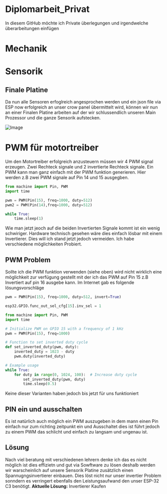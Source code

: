 # Diplomarbeit_Privat
In diesem GitHub möchte ich Private überlegungen und irgendwelche überarbeitungen einfügen
# Mechanik
# Sensorik

## Finale Platine
Da nun alle Sensoren erfoglreich angesprochen werden und ein json file via ESP now erfolgreich an unser crow panel übermittelt wird, können wir nun an einer Finalen Platine arbeiten auf der wir schlussendlich unseren Main Prozessor und die ganze Sensorik aufstecken.

![Image](https://github.com/user-attachments/assets/c360948d-a8a5-41f6-8eb9-f1140ebc984a)




# PWM für motortreiber
Um den Motortreiber erfolgreich anzusteuern müssen wir 4 PWM signal erzeugen. Zwei Rechteck signale und 2 invertierte Rechteck signale. Ein PWM kann man ganz einfach mit der PWM funktion generieren. Hier werden z.B zwei PWM signale auf Pin 14 und 15 ausgegben.

```python
from machine import Pin, PWM
import time

pwm = PWM(Pin(15), freq=1000, duty=512)
pwm2 = PWM(Pin(14),freq=1000, duty=512)

while True:
    time.sleep(1)
```
Wie man jetzt jeoch auf die beiden Invertierten Signale kommt ist ein wenig schwiriger. Hardware technisch gesehen wäre dies einfach lösbar mit einem Invertierer. Dies will ich stand jetzt jedoch vermeiden. Ich habe verschiedene möglichkeiten Probiert. 
## PWM Problem
Sollte ich die PWM funktion verwenden (siehe oben) wird nicht wirklich eine möglichkeit zur verfügung gestellt mit der ich das PWM auf Pin 15 z.B Invertiert auf pin 16 ausgebe kann. Im Internet gab es folgende lösungsvorschläge
```python
pwm = PWM(Pin(15), freq=1000, duty=512, invert=True)
```
```python
esp32.GPIO.func_out_sel_cfg[15].inv_sel = 1
```
```python
from machine import Pin, PWM
import time

# Initialize PWM on GPIO 15 with a frequency of 1 kHz
pwm = PWM(Pin(15), freq=1000)

# Function to set inverted duty cycle
def set_inverted_duty(pwm, duty):
    inverted_duty = 1023 - duty
    pwm.duty(inverted_duty)

# Example usage
while True:
    for duty in range(0, 1024, 100):  # Increase duty cycle
        set_inverted_duty(pwm, duty)
        time.sleep(0.5)
```
Keine dieser Varianten haben jedoch bis jetzt für uns funktioniert
## PIN ein und ausschalten
Es ist natürlich auch möglich ein PWM auszugeben in dem mann einen Pin einfach nur zum richting zeitpunkt ein und Ausschaltet dies ist führt jedoch zu einem PWM das schlicht und einfach zu langsam und ungenau ist.
## Lösung
Nach viel beratung mit verschiedenen lehrern denke ich das es nicht möglich ist dies effizietn und gut via Sowftware zu lösen deshalb werden wir warscheinlich auf unsere Sensorik Platine zusätzlich einen Spannugngsinvertierer einbauen. Dies löst nicht nur unser invertier Problem sonndern es verringert ebenfalls den Leistungsaufwand den unser ESP-32 C3 benötigt.
**Aktuelle Lösung:** Invertierer Kaufen
